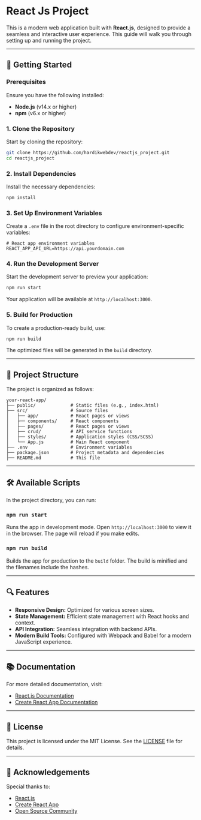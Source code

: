 # React Js Project

This is a modern web application built with **React.js**, designed to provide a seamless and interactive user experience. This guide will walk you through setting up and running the project.

---

## 🚀 Getting Started

### Prerequisites

Ensure you have the following installed:

- **Node.js** (v14.x or higher)
- **npm** (v6.x or higher)

### 1. Clone the Repository

Start by cloning the repository:

```bash
git clone https://github.com/hardikwebdev/reactjs_project.git
cd reactjs_project
```

### 2. Install Dependencies

Install the necessary dependencies:

```bash
npm install
```

### 3. Set Up Environment Variables

Create a `.env` file in the root directory to configure environment-specific variables:

```env
# React app environment variables
REACT_APP_API_URL=https://api.yourdomain.com
```

### 4. Run the Development Server

Start the development server to preview your application:

```bash
npm run start
```

Your application will be available at `http://localhost:3000`.

### 5. Build for Production

To create a production-ready build, use:

```bash
npm run build
```

The optimized files will be generated in the `build` directory.

---

## 📁 Project Structure

The project is organized as follows:

```
your-react-app/
├── public/             # Static files (e.g., index.html)
├── src/                # Source files
│   ├── app/            # React pages or views
│   ├── components/     # React components
│   ├── pages/          # React pages or views
│   ├── crud/           # API service functions
│   ├── styles/         # Application styles (CSS/SCSS)
│   └── App.js          # Main React component
├── .env                # Environment variables
├── package.json        # Project metadata and dependencies
├── README.md           # This file
```

---

## 🛠 Available Scripts

In the project directory, you can run:

### `npm run start`

Runs the app in development mode. Open `http://localhost:3000` to view it in the browser. The page will reload if you make edits.

### `npm run build`

Builds the app for production to the `build` folder. The build is minified and the filenames include the hashes.

---

## 🔍 Features

- **Responsive Design:** Optimized for various screen sizes.
- **State Management:** Efficient state management with React hooks and context.
- **API Integration:** Seamless integration with backend APIs.
- **Modern Build Tools:** Configured with Webpack and Babel for a modern JavaScript experience.

---

## 📚 Documentation

For more detailed documentation, visit:

- [React.js Documentation](https://reactjs.org/docs/getting-started.html)
- [Create React App Documentation](https://create-react-app.dev/docs/getting-started/)

---

## 📜 License

This project is licensed under the MIT License. See the [LICENSE](LICENSE) file for details.

---

## 🙌 Acknowledgements

Special thanks to:

- [React.js](https://reactjs.org/)
- [Create React App](https://create-react-app.dev/)
- [Open Source Community](https://opensource.org/)